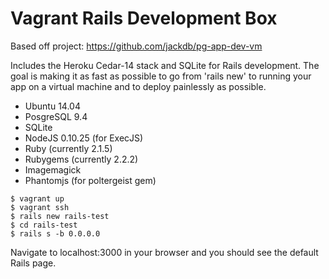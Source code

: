 # Vagrant Rails Development Box

Based off project: https://github.com/jackdb/pg-app-dev-vm

Includes the Heroku Cedar-14 stack and SQLite for Rails development. The goal is making it as fast as possible to go from 'rails new' to running your app on a virtual machine and to deploy painlessly as
possible.

* Ubuntu 14.04
* PosgreSQL 9.4
* SQLite
* NodeJS 0.10.25 (for ExecJS)
* Ruby (currently 2.1.5)
* Rubygems (currently 2.2.2)
* Imagemagick
* Phantomjs (for poltergeist gem)

```
$ vagrant up
$ vagrant ssh
$ rails new rails-test
$ cd rails-test
$ rails s -b 0.0.0.0
```

Navigate to localhost:3000 in your browser and you should see the default Rails page.
